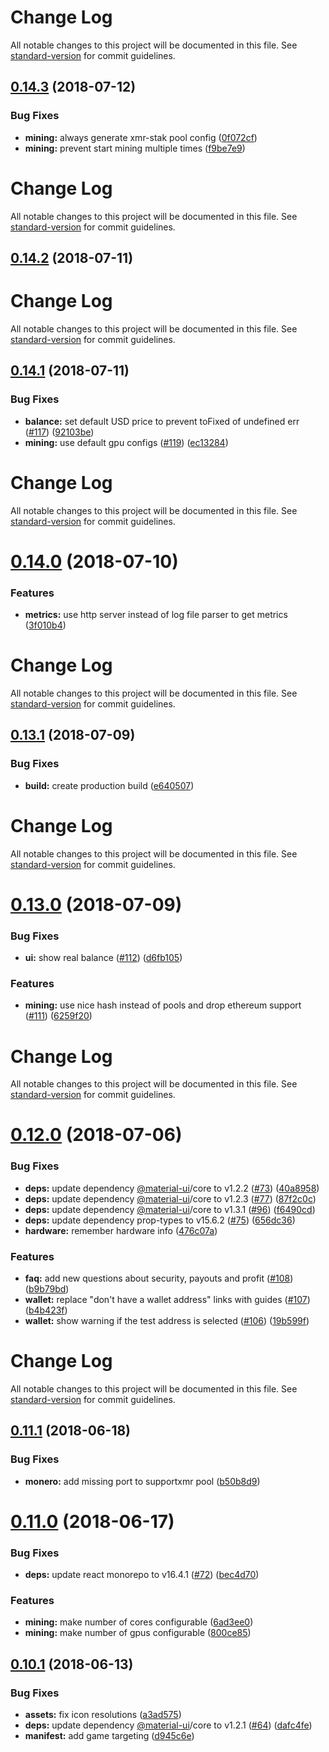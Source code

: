 # Change Log

All notable changes to this project will be documented in this file. See [standard-version](https://github.com/conventional-changelog/standard-version) for commit guidelines.

## [0.14.3](https://github.com/lmachens/raccoon-miner/compare/v0.14.2...v0.14.3) (2018-07-12)


### Bug Fixes

* **mining:** always generate xmr-stak pool config ([0f072cf](https://github.com/lmachens/raccoon-miner/commit/0f072cf))
* **mining:** prevent start mining multiple times ([f9be7e9](https://github.com/lmachens/raccoon-miner/commit/f9be7e9))



# Change Log

All notable changes to this project will be documented in this file. See [standard-version](https://github.com/conventional-changelog/standard-version) for commit guidelines.

## [0.14.2](https://github.com/lmachens/raccoon-miner/compare/v0.14.1...v0.14.2) (2018-07-11)



# Change Log

All notable changes to this project will be documented in this file. See [standard-version](https://github.com/conventional-changelog/standard-version) for commit guidelines.

## [0.14.1](https://github.com/lmachens/raccoon-miner/compare/v0.14.0...v0.14.1) (2018-07-11)


### Bug Fixes

* **balance:** set default USD price to prevent toFixed of undefined err ([#117](https://github.com/lmachens/raccoon-miner/issues/117)) ([92103be](https://github.com/lmachens/raccoon-miner/commit/92103be))
* **mining:** use default gpu configs ([#119](https://github.com/lmachens/raccoon-miner/issues/119)) ([ec13284](https://github.com/lmachens/raccoon-miner/commit/ec13284))



# Change Log

All notable changes to this project will be documented in this file. See [standard-version](https://github.com/conventional-changelog/standard-version) for commit guidelines.

# [0.14.0](https://github.com/lmachens/raccoon-miner/compare/v0.13.1...v0.14.0) (2018-07-10)


### Features

* **metrics:** use http server instead of log file parser to get metrics ([3f010b4](https://github.com/lmachens/raccoon-miner/commit/3f010b4))



# Change Log

All notable changes to this project will be documented in this file. See [standard-version](https://github.com/conventional-changelog/standard-version) for commit guidelines.

## [0.13.1](https://github.com/lmachens/raccoon-miner/compare/v0.13.0...v0.13.1) (2018-07-09)


### Bug Fixes

* **build:** create production build ([e640507](https://github.com/lmachens/raccoon-miner/commit/e640507))



# Change Log

All notable changes to this project will be documented in this file. See [standard-version](https://github.com/conventional-changelog/standard-version) for commit guidelines.

# [0.13.0](https://github.com/lmachens/raccoon-miner/compare/v0.12.0...v0.13.0) (2018-07-09)


### Bug Fixes

* **ui:** show real balance ([#112](https://github.com/lmachens/raccoon-miner/issues/112)) ([d6fb105](https://github.com/lmachens/raccoon-miner/commit/d6fb105))


### Features

* **mining:** use nice hash instead of pools and drop ethereum support ([#111](https://github.com/lmachens/raccoon-miner/issues/111)) ([6259f20](https://github.com/lmachens/raccoon-miner/commit/6259f20))



# Change Log

All notable changes to this project will be documented in this file. See [standard-version](https://github.com/conventional-changelog/standard-version) for commit guidelines.

# [0.12.0](https://github.com/lmachens/raccoon-miner/compare/v0.11.1...v0.12.0) (2018-07-06)


### Bug Fixes

* **deps:** update dependency [@material-ui](https://github.com/material-ui)/core to v1.2.2 ([#73](https://github.com/lmachens/raccoon-miner/issues/73)) ([40a8958](https://github.com/lmachens/raccoon-miner/commit/40a8958))
* **deps:** update dependency [@material-ui](https://github.com/material-ui)/core to v1.2.3 ([#77](https://github.com/lmachens/raccoon-miner/issues/77)) ([87f2c0c](https://github.com/lmachens/raccoon-miner/commit/87f2c0c))
* **deps:** update dependency [@material-ui](https://github.com/material-ui)/core to v1.3.1 ([#96](https://github.com/lmachens/raccoon-miner/issues/96)) ([f6490cd](https://github.com/lmachens/raccoon-miner/commit/f6490cd))
* **deps:** update dependency prop-types to v15.6.2 ([#75](https://github.com/lmachens/raccoon-miner/issues/75)) ([656dc36](https://github.com/lmachens/raccoon-miner/commit/656dc36))
* **hardware:** remember hardware info ([476c07a](https://github.com/lmachens/raccoon-miner/commit/476c07a))


### Features

* **faq:** add new questions about security, payouts and profit ([#108](https://github.com/lmachens/raccoon-miner/issues/108)) ([b9b79bd](https://github.com/lmachens/raccoon-miner/commit/b9b79bd))
* **wallet:** replace "don't have a wallet address" links with guides ([#107](https://github.com/lmachens/raccoon-miner/issues/107)) ([b4b423f](https://github.com/lmachens/raccoon-miner/commit/b4b423f))
* **wallet:** show warning if the test address is selected ([#106](https://github.com/lmachens/raccoon-miner/issues/106)) ([19b599f](https://github.com/lmachens/raccoon-miner/commit/19b599f))



# Change Log

All notable changes to this project will be documented in this file. See [standard-version](https://github.com/conventional-changelog/standard-version) for commit guidelines.

## [0.11.1](https://github.com/lmachens/raccoon-miner/compare/v0.11.0...v0.11.1) (2018-06-18)

### Bug Fixes

- **monero:** add missing port to supportxmr pool ([b50b8d9](https://github.com/lmachens/raccoon-miner/commit/b50b8d9))

# [0.11.0](https://github.com/lmachens/raccoon-miner/compare/v0.10.1...v0.11.0) (2018-06-17)

### Bug Fixes

- **deps:** update react monorepo to v16.4.1 ([#72](https://github.com/lmachens/raccoon-miner/issues/72)) ([bec4d70](https://github.com/lmachens/raccoon-miner/commit/bec4d70))

### Features

- **mining:** make number of cores configurable ([6ad3ee0](https://github.com/lmachens/raccoon-miner/commit/6ad3ee0))
- **mining:** make number of gpus configurable ([800ce85](https://github.com/lmachens/raccoon-miner/commit/800ce85))

## [0.10.1](https://github.com/lmachens/raccoon-miner/compare/v0.10.0...v0.10.1) (2018-06-13)

### Bug Fixes

- **assets:** fix icon resolutions ([a3ad575](https://github.com/lmachens/raccoon-miner/commit/a3ad575))
- **deps:** update dependency [@material-ui](https://github.com/material-ui)/core to v1.2.1 ([#64](https://github.com/lmachens/raccoon-miner/issues/64)) ([dafc4fe](https://github.com/lmachens/raccoon-miner/commit/dafc4fe))
- **manifest:** add game targeting ([d945c6e](https://github.com/lmachens/raccoon-miner/commit/d945c6e))
